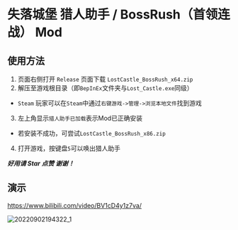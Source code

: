 # 失落城堡 猎人助手 / BossRush（首领连战） Mod

## 使用方法
1. 页面右侧打开 `Release` 页面下载 `LostCastle_BossRush_x64.zip`
2. 解压至游戏根目录（即`BepInEx`文件夹与`Lost_Castle.exe`同级）
- `Steam` 玩家可以在`Steam`中通过`右键游戏->管理->浏览本地文件`找到游戏
3. 左上角显示`猎人助手已加载`表示Mod已正确安装
- 若安装不成功，可尝试`LostCastle_BossRush_x86.zip`
4. 打开游戏，按键盘`5`可以唤出猎人助手

***好用请 Star 点赞 谢谢！***

## 演示
https://www.bilibili.com/video/BV1cD4y1z7va/

![20220902194322_1](https://user-images.githubusercontent.com/83279361/188132494-a9467f3d-604c-48fa-bf18-4b4ac7595e9d.jpg)
